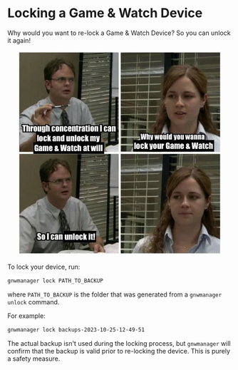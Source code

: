 # Locking a Game & Watch Device
Why would you want to re-lock a Game & Watch Device? So you can unlock it again!

<center>
    <img src="../assets/tutorials/lock/dwight.jpg">
</center>

To lock your device, run:

```bash
gnwmanager lock PATH_TO_BACKUP
```

where `PATH_TO_BACKUP` is the folder that was generated from a `gnwmanager unlock` command.

For example:

```bash
gnwmanager lock backups-2023-10-25-12-49-51
```

The actual backup isn't used during the locking process, but `gnwmanager` will confirm that
the backup is valid prior to re-locking the device. This is purely a safety measure.
